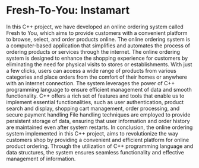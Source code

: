 # Fresh-To-You: Instamart
In this C++ project, we have developed an online ordering system called Fresh to You, which aims to provide customers with a convenient platform to browse, select, and order products online.
The online ordering system is a computer-based application that simplifies and automates the process of ordering products or services through the internet. 
The online ordering system is designed to enhance the shopping experience for customers by eliminating the need for physical visits to stores or establishments. With just a few clicks, users can access a wide range of products from various categories and place orders from the comfort of their homes or anywhere with an internet connection.
The system leverages the power of C++ programming language to ensure efficient management of data and smooth functionality. C++ offers a rich set of features and tools that enable us to implement essential functionalities, such as user authentication, product search and display, shopping cart management, order processing, and secure payment handling
File handling techniques are employed to provide persistent storage of data, ensuring that user information and order history are maintained even after system restarts.
In conclusion, the online ordering system implemented in this C++ project, aims to revolutionize the way customers shop by providing a convenient and efficient platform for online product ordering. Through the utilization of C++ programming language and data structures, the system ensures seamless functionality and effective management of information.
